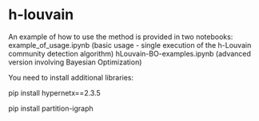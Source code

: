 # h-louvain
An example of how to use the method is provided in two notebooks:
example_of_usage.ipynb (basic usage - single execution of the h-Louvain community detection algorithm)
hLouvain-BO-examples.ipynb (advanced version involving Bayesian Optimization)

You need to install additional libraries:

pip install hypernetx==2.3.5

pip install partition-igraph
